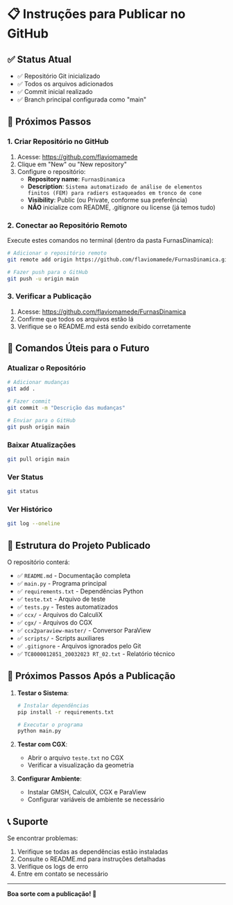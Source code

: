 # 📋 Instruções para Publicar no GitHub

## ✅ Status Atual
- ✅ Repositório Git inicializado
- ✅ Todos os arquivos adicionados
- ✅ Commit inicial realizado
- ✅ Branch principal configurada como "main"

## 🚀 Próximos Passos

### 1. Criar Repositório no GitHub
1. Acesse: https://github.com/flaviomamede
2. Clique em "New" ou "New repository"
3. Configure o repositório:
   - **Repository name**: `FurnasDinamica`
   - **Description**: `Sistema automatizado de análise de elementos finitos (FEM) para radiers estaqueados em tronco de cone`
   - **Visibility**: Public (ou Private, conforme sua preferência)
   - **NÃO** inicialize com README, .gitignore ou license (já temos tudo)

### 2. Conectar ao Repositório Remoto
Execute estes comandos no terminal (dentro da pasta FurnasDinamica):

```bash
# Adicionar o repositório remoto
git remote add origin https://github.com/flaviomamede/FurnasDinamica.git

# Fazer push para o GitHub
git push -u origin main
```

### 3. Verificar a Publicação
1. Acesse: https://github.com/flaviomamede/FurnasDinamica
2. Confirme que todos os arquivos estão lá
3. Verifique se o README.md está sendo exibido corretamente

## 🔧 Comandos Úteis para o Futuro

### Atualizar o Repositório
```bash
# Adicionar mudanças
git add .

# Fazer commit
git commit -m "Descrição das mudanças"

# Enviar para o GitHub
git push origin main
```

### Baixar Atualizações
```bash
git pull origin main
```

### Ver Status
```bash
git status
```

### Ver Histórico
```bash
git log --oneline
```

## 📁 Estrutura do Projeto Publicado

O repositório conterá:
- ✅ `README.md` - Documentação completa
- ✅ `main.py` - Programa principal
- ✅ `requirements.txt` - Dependências Python
- ✅ `teste.txt` - Arquivo de teste
- ✅ `tests.py` - Testes automatizados
- ✅ `ccx/` - Arquivos do CalculiX
- ✅ `cgx/` - Arquivos do CGX
- ✅ `ccx2paraview-master/` - Conversor ParaView
- ✅ `scripts/` - Scripts auxiliares
- ✅ `.gitignore` - Arquivos ignorados pelo Git
- ✅ `TC8000012851_20032023 RT_02.txt` - Relatório técnico

## 🎯 Próximos Passos Após a Publicação

1. **Testar o Sistema**:
   ```bash
   # Instalar dependências
   pip install -r requirements.txt
   
   # Executar o programa
   python main.py
   ```

2. **Testar com CGX**:
   - Abrir o arquivo `teste.txt` no CGX
   - Verificar a visualização da geometria

3. **Configurar Ambiente**:
   - Instalar GMSH, CalculiX, CGX e ParaView
   - Configurar variáveis de ambiente se necessário

## 📞 Suporte

Se encontrar problemas:
1. Verifique se todas as dependências estão instaladas
2. Consulte o README.md para instruções detalhadas
3. Verifique os logs de erro
4. Entre em contato se necessário

---

**Boa sorte com a publicação! 🚀** 